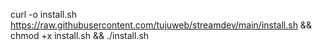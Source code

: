 curl -o install.sh https://raw.githubusercontent.com/tujuweb/streamdev/main/install.sh && chmod +x install.sh && ./install.sh
